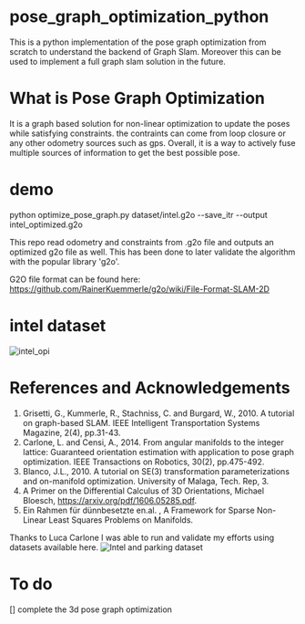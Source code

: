 # pose_graph_optimization_python
This is a python implementation of the pose graph optimization from scratch to understand the backend of Graph Slam. Moreover this can be used to implement a full graph slam solution in the future.

# What is Pose Graph Optimization
It is a graph based solution for non-linear optimization to update the poses while satisfying constraints. the contraints can come from loop closure or any other odometry sources such as gps. Overall, it is a way to actively fuse multiple sources of information to get the best possible pose.

# demo
python optimize_pose_graph.py dataset/intel.g2o --save_itr --output intel_optimized.g2o

This repo read odometry and constraints from .g2o file and outputs an optimized g2o file as well. This has been done to later validate the algorithm with the popular library 'g2o'.

G2O file format can be found here: https://github.com/RainerKuemmerle/g2o/wiki/File-Format-SLAM-2D

# intel dataset
![intel_opi](https://user-images.githubusercontent.com/20353960/141079035-9f608603-7cac-4fa2-b209-a68a4b141ac8.gif)

# References and Acknowledgements
1. Grisetti, G., Kummerle, R., Stachniss, C. and Burgard, W., 2010. A tutorial on graph-based SLAM. IEEE Intelligent Transportation Systems Magazine, 2(4), pp.31-43.
2. Carlone, L. and Censi, A., 2014. From angular manifolds to the integer lattice: Guaranteed orientation estimation with application to pose graph optimization. IEEE Transactions on Robotics, 30(2), pp.475-492.
3. Blanco, J.L., 2010. A tutorial on SE(3) transformation parameterizations and on-manifold optimization. University of Malaga, Tech. Rep, 3.
4. A Primer on the Differential Calculus of 3D Orientations, Michael Bloesch, https://arxiv.org/pdf/1606.05285.pdf.
5. Ein Rahmen für dünnbesetzte en.al. , A Framework for Sparse Non-Linear Least Squares Problems on Manifolds.

Thanks to Luca Carlone I was able to run and validate my efforts using datasets available here. ![Intel and parking dataset](https://lucacarlone.mit.edu/datasets/)

# To do
[] complete the 3d pose graph optimization
